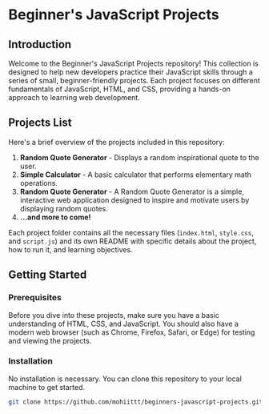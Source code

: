 # Beginner's JavaScript Projects

## Introduction

Welcome to the Beginner's JavaScript Projects repository! This collection is designed to help new developers practice their JavaScript skills through a series of small, beginner-friendly projects. Each project focuses on different fundamentals of JavaScript, HTML, and CSS, providing a hands-on approach to learning web development.

## Projects List

Here's a brief overview of the projects included in this repository:

1. **Random Quote Generator** - Displays a random inspirational quote to the user.
2. **Simple Calculator** - A basic calculator that performs elementary math operations.
3. **Random Quote Generator** - A Random Quote Generator is a simple, interactive web application designed to inspire and motivate users by displaying random quotes.
4. **...and more to come!**

Each project folder contains all the necessary files (`index.html`, `style.css`, and `script.js`) and its own README with specific details about the project, how to run it, and learning objectives.

## Getting Started

### Prerequisites

Before you dive into these projects, make sure you have a basic understanding of HTML, CSS, and JavaScript. You should also have a modern web browser (such as Chrome, Firefox, Safari, or Edge) for testing and viewing the projects.

### Installation

No installation is necessary. You can clone this repository to your local machine to get started.

```bash
git clone https://github.com/mohiittt/beginners-javascript-projects.git
